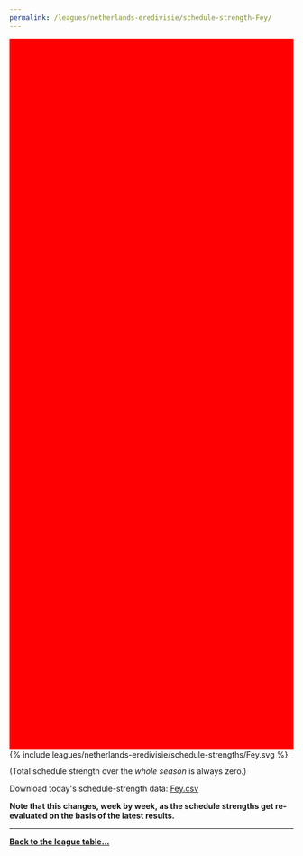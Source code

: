 ```yaml
---
permalink: /leagues/netherlands-eredivisie/schedule-strength-Fey/
---
```


<style>
.svg-wrap {
    background-color:red;
    height:0;
    padding-top:250%; /* 350px/550px */
    position: relative;
}

svg {
    background-color: white;
    height: 100%;
    display:block;
    width: 100%;
    position: absolute;
    top:0;
    left:0;
}
</style>


<div class="svg-wrap">
{% include leagues/netherlands-eredivisie/schedule-strengths/Fey.svg %}
</div>

-----

(Total schedule strength over the *whole season* is always zero.)


Download today's schedule-strength data: [Fey.csv](/assets/leagues/netherlands-eredivisie/2020/schedule-strengths/Fey.csv)

**Note that this changes, week by week, as the schedule strengths get re-evaluated on the
basis of the latest results.**

-----

[**Back to the league table...**](/leagues/netherlands-eredivisie)



